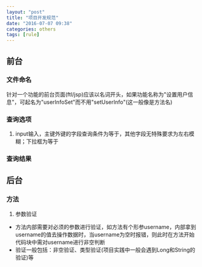 ```yaml
---
layout: "post"
title: "项目开发规范"
date: "2016-07-07 09:38"
categories: others
tags: [rule]
---
```


## 前台

### 文件命名
针对一个功能的前台页面(ftl/jsp)应该以名词开头，如果功能名称为"设置用户信息"，可起名为"userInfoSet"而不用"setUserInfo"(这一般像是方法名)

### 查询选项
1. input输入，主键外键的字段查询条件为等于，其他字段无特殊要求为左右模糊；下拉框为等于

### 查询结果


## 后台

### 方法
1. 参数验证
  - 方法内部需要对必须的参数进行验证，如方法有个形参username，内部拿到username的值去操作数据时，当username为空时报错，则此时在方法开始代码块中需对username进行非空判断
  - 验证一般包括：非空验证、类型验证(项目实践中一般会遇到Long和String的验证)等
